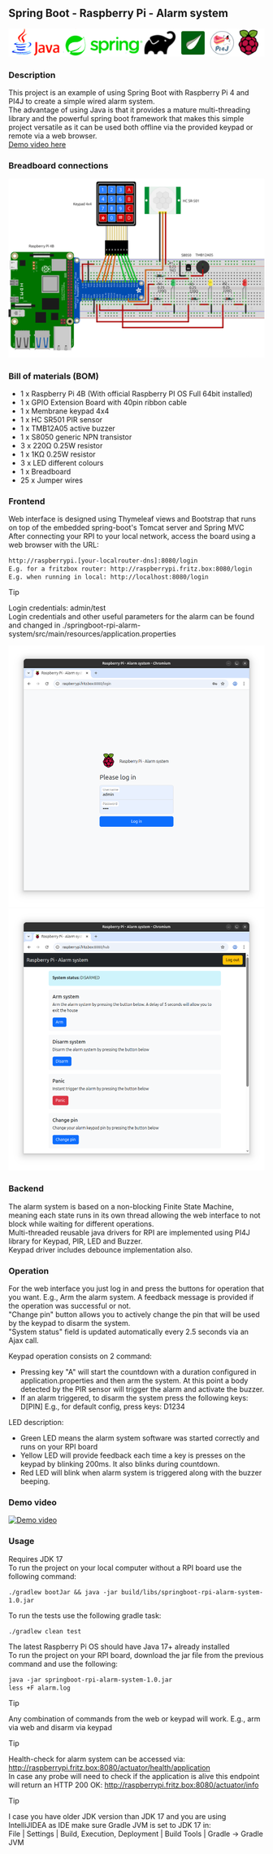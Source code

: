 Spring Boot - Raspberry Pi - Alarm system
--
![](assets/images/logo.png)

### Description
This project is an example of using Spring Boot with Raspberry Pi 4 and PI4J to create a simple wired alarm system. <br/>
The advantage of using Java is that it provides a mature multi-threading library and the powerful spring boot framework that makes this simple project versatile as it can be used both offline via the provided keypad or remote via a web browser.<br/> [Demo video here](#demo-video) <br/>

### Breadboard connections
![](assets/images/rpi-alarm_bb.png)

### Bill of materials (BOM)
* 1 x Raspberry Pi 4B (With official Raspberry PI OS Full 64bit installed)
* 1 x GPIO Extension Board with 40pin ribbon cable
* 1 x Membrane keypad 4x4
* 1 x HC SR501 PIR sensor
* 1 x TMB12A05 active buzzer
* 1 x S8050 generic NPN transistor
* 3 x 220&#937; 0.25W resistor
* 1 x 1K&#937; 0.25W resistor
* 3 x LED different colours
* 1 x Breadboard
* 25 x Jumper wires

### Frontend
Web interface is designed using Thymeleaf views and Bootstrap that runs on top of the embedded spring-boot's Tomcat server and Spring MVC<br/> 
After connecting your RPI to your local network, access the board using  a web browser with the URL:
```
http://raspberrypi.[your-localrouter-dns]:8080/login
E.g. for a fritzbox router: http://raspberrypi.fritz.box:8080/login 
E.g. when running in local: http://localhost:8080/login
```
> [!TIP]
> Login credentials: admin/test<br/>
> Login credentials and other useful parameters for the alarm can be found and changed in ./springboot-rpi-alarm-system/src/main/resources/application.properties

![](assets/images/screen1.png)
![](assets/images/screen2.png)
### Backend
The alarm system is based on a non-blocking Finite State Machine, meaning each state runs in its own thread allowing the web interface to not block while waiting for different operations.<br/>
Multi-threaded reusable java drivers for RPI are implemented using PI4J library for Keypad, PIR, LED and Buzzer.<br/>
Keypad driver includes debounce implementation also. 

### Operation
For the web interface you just log in and press the buttons for operation that you want. E.g., Arm the alarm system. A feedback message is provided if the operation was successful or not.<br/>
"Change pin" button allows you to actively change the pin that will be used by the keypad to disarm the system.<br/>
"System status" field is updated automatically every 2.5 seconds via an Ajax call.

Keypad operation consists on 2 command:
* Pressing key "A" will start the countdown with a duration configured in application.properties and then arm the system. At this point a body detected by the PIR sensor will trigger the alarm and activate the buzzer.<br/>
* If an alarm triggered, to disarm the system press the following keys: D[PIN] E.g., for default config, press keys: D1234<br/>

LED description:
* Green LED means the alarm system software was started correctly and runs on your RPI board
* Yellow LED will provide feedback each time a key is presses on the keypad by blinking 200ms. It also blinks during countdown.
* Red LED will blink when alarm system is triggered along with the buzzer beeping. 

### Demo video
<a href="https://youtu.be/xRUWgISEngM">
    <img src="https://img.youtube.com/vi/xRUWgISEngM/maxresdefault.jpg"  alt="Demo video"/>
</a>


### Usage
Requires JDK 17<br/>
To run the project on your local computer without a RPI board use the following command:<br/>
```
./gradlew bootJar && java -jar build/libs/springboot-rpi-alarm-system-1.0.jar
```
To run the tests use the following gradle task:<br/>
```
./gradlew clean test
```
The latest Raspberry Pi OS should have Java 17+ already installed<br/>
To run the project on your RPI board, download the jar file from the previous command and use the following:<br/>
```
java -jar springboot-rpi-alarm-system-1.0.jar
less +F alarm.log 
```

> [!TIP]
> Any combination of commands from the web or keypad will work. E.g., arm via web and disarm via keypad<br/>

> [!TIP]
> Health-check for alarm system can be accessed via: http://raspberrypi.fritz.box:8080/actuator/health/application<br/>
> In case any probe will need to check if the application is alive this endpoint will return an HTTP 200 OK: http://raspberrypi.fritz.box:8080/actuator/info<br/>

> [!TIP]
> I case you have older JDK version than JDK 17 and you are using IntelliJIDEA as IDE make sure Gradle JVM is set to JDK 17 in:<br/>
> File | Settings | Build, Execution, Deployment | Build Tools | Gradle  -> Gradle JVM
